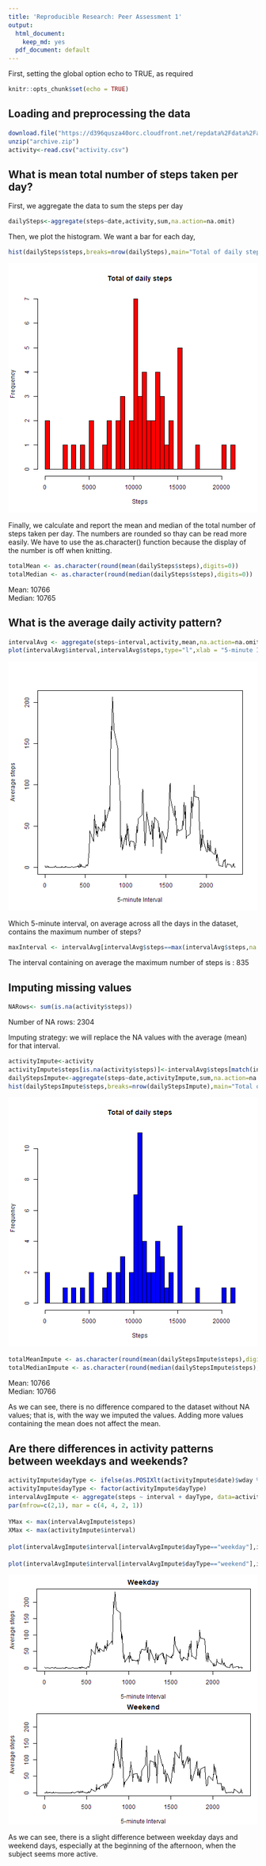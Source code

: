 ```yaml
---
title: 'Reproducible Research: Peer Assessment 1'
output:
  html_document:
    keep_md: yes
  pdf_document: default
---
```

First, setting the global option echo to TRUE, as required

```r
knitr::opts_chunk$set(echo = TRUE)
```

## Loading and preprocessing the data

```r
download.file("https://d396qusza40orc.cloudfront.net/repdata%2Fdata%2Factivity.zip","archive.zip")
unzip("archive.zip")
activity<-read.csv("activity.csv")
```



## What is mean total number of steps taken per day?
First, we aggregate the data to sum the steps per day

```r
dailySteps<-aggregate(steps~date,activity,sum,na.action=na.omit)
```

Then, we plot the histogram. We want a bar for each day, 

```r
hist(dailySteps$steps,breaks=nrow(dailySteps),main="Total of daily steps",xlab="Steps",col="red")
```

![plot of chunk unnamed-chunk-3](figure/unnamed-chunk-3-1.png)

Finally, we calculate and report the mean and median of the total number of steps taken per day. The numbers are rounded so thay can be read more easily. We have to use the as.character() function because the display of the number is off when knitting.


```r
totalMean <- as.character(round(mean(dailySteps$steps),digits=0))
totalMedian <- as.character(round(median(dailySteps$steps),digits=0))
```

Mean: 10766  
Median: 10765



## What is the average daily activity pattern?


```r
intervalAvg <- aggregate(steps~interval,activity,mean,na.action=na.omit)
plot(intervalAvg$interval,intervalAvg$steps,type="l",xlab = "5-minute Interval",ylab = "Average steps" )
```

![plot of chunk unnamed-chunk-5](figure/unnamed-chunk-5-1.png)

Which 5-minute interval, on average across all the days in the dataset, contains the maximum number of steps?

```r
maxInterval <- intervalAvg[intervalAvg$steps==max(intervalAvg$steps,na.rm = TRUE),1]
```
The interval containing on average the maximum number of steps is : 835  

## Imputing missing values


```r
NARows<- sum(is.na(activity$steps))
```
Number of NA rows: 2304

Imputing strategy: we will replace the NA values with the average (mean) for that interval. 

```r
activityImpute<-activity
activityImpute$steps[is.na(activity$steps)]<-intervalAvg$steps[match(intervalAvg$interval,activity$interval)]
dailyStepsImpute<-aggregate(steps~date,activityImpute,sum,na.action=na.omit)
hist(dailyStepsImpute$steps,breaks=nrow(dailyStepsImpute),main="Total of daily steps",xlab="Steps",col="blue")
```

![plot of chunk unnamed-chunk-8](figure/unnamed-chunk-8-1.png)

```r
totalMeanImpute <- as.character(round(mean(dailyStepsImpute$steps),digits=0))
totalMedianImpute <- as.character(round(median(dailyStepsImpute$steps),digits=0))
```
Mean: 10766  
Median: 10766

As we can see, there is no difference compared to the dataset without NA values; that is, with the way we imputed the values. Adding more values containing the mean does not affect the mean.

## Are there differences in activity patterns between weekdays and weekends?


```r
activityImpute$dayType <- ifelse(as.POSIXlt(activityImpute$date)$wday %in% c(0,6), 'weekend', 'weekday')
activityImpute$dayType <- factor(activityImpute$dayType)
intervalAvgImpute <- aggregate(steps ~ interval + dayType, data=activityImpute, mean)
par(mfrow=c(2,1), mar = c(4, 4, 2, 1))

YMax <- max(intervalAvgImpute$steps)
XMax <- max(activityImpute$interval)

plot(intervalAvgImpute$interval[intervalAvgImpute$dayType=="weekday"],intervalAvgImpute$steps[intervalAvgImpute$dayType=="weekday"],type="l",xlab = "5-minute Interval",ylab = "Average steps",xlim=c(0,XMax),ylim=c(0,YMax),main = "Weekday")

plot(intervalAvgImpute$interval[intervalAvgImpute$dayType=="weekend"],intervalAvgImpute$steps[intervalAvgImpute$dayType=="weekend"],type="l",xlab = "5-minute Interval",ylab = "Average steps",xlim=c(0,XMax),ylim=c(0,YMax),main = "Weekend")
```

![plot of chunk unnamed-chunk-9](figure/unnamed-chunk-9-1.png)
  
As we can see, there is a slight difference between weekday days and weekend days, especially at the beginning of the afternoon, when the subject seems more active.
